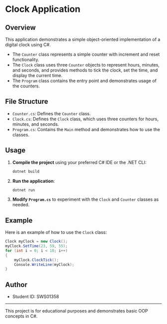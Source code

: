 # Clock Application

## Overview
This application demonstrates a simple object-oriented implementation of a digital clock using C#.

- The `Counter` class represents a simple counter with increment and reset functionality.
- The `Clock` class uses three `Counter` objects to represent hours, minutes, and seconds, and provides methods to tick the clock, set the time, and display the current time.
- The `Program` class contains the entry point and demonstrates usage of the counters.

## File Structure
- `Counter.cs`: Defines the `Counter` class.
- `Clock.cs`: Defines the `Clock` class, which uses three counters for hours, minutes, and seconds.
- `Program.cs`: Contains the `Main` method and demonstrates how to use the classes.

## Usage
1. **Compile the project** using your preferred C# IDE or the .NET CLI:
   ```sh
   dotnet build
   ```
2. **Run the application**:
   ```sh
   dotnet run
   ```
3. **Modify `Program.cs`** to experiment with the `Clock` and `Counter` classes as needed.

## Example
Here is an example of how to use the `Clock` class:
```csharp
Clock myClock = new Clock();
myClock.SetTime(23, 59, 55);
for (int i = 0; i < 10; i++)
{
    myClock.ClockTick();
    Console.WriteLine(myClock);
}
```

## Author
- Student ID: SWS01358

---
This project is for educational purposes and demonstrates basic OOP concepts in C#. 